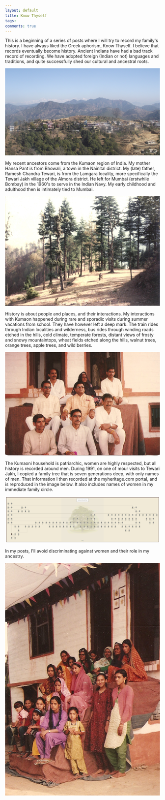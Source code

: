 ```yaml
---
layout: default
title: Know Thyself
tags:
comments: true
---
```


This is a beginning of a series of posts where I will try to record my family's history. I have always liked the Greek aphorism, Know Thyself. I believe that records eventually become history. Ancient Indians have had a bad track record of recording. We have adopted foreign (Indian or not) languages and traditions, and quite successfully shed our cultural and ancestral roots.

![Lamgara](/assets/img/almora-lamgara.jpg)

My recent ancestors come from the Kumaon region of India. My mother Hansa Pant is from Bhowali, a town in the Nainital district. My (late) father, Ramesh Chandra Tewari, is from the Lamgara locality, more specifically the Tewari Jakh village of the Almora district. He left for Mumbai (erstwhile Bombay) in the 1960's to serve in the Indian Navy. My early childhood and adulthood then is intimately tied to Mumbai.

![Bhowali](/assets/img/bhowali.jpg)

History is about people and places, and their interactions. My interactions with Kumaon happened during rare and sporadic visits during summer vacations from school. They have however left a deep mark. The train rides through Indian localities and wilderness, bus rides through winding roads etched in the hills, cold climate, temperate forests, distant views of frosty and snowy mountaintops, wheat fields etched along the hills, walnut trees, orange trees, apple trees, and wild berries.

![Tewari Men](/assets/img/tewari-men.jpg)

The Kumaoni household is patriarchic, women are highly respected, but all history is recorded around men. During 1991, on one of mour visits to Tewari Jakh, I copied a family tree that is seven generations deep, with only names of men. That information I then recorded at the myheritage.com portal, and is reproduced in the image below. It also includes names of women in my immediate family circle.

![Family Tree](/assets/img/tewari-family-tree.jpg)

In my posts, I'll avoid discriminating against women and their role in my ancestry.

![Tewari Women](/assets/img/tewari-women.jpg)
